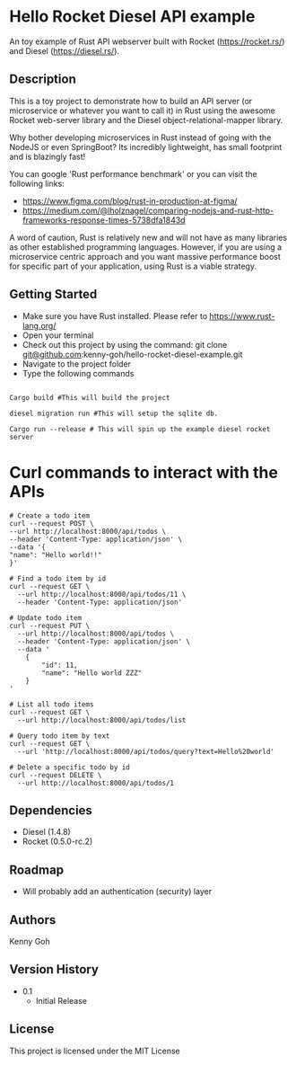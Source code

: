 # Hello Rocket Diesel API example
An toy example of Rust API webserver built with Rocket (https://rocket.rs/) and Diesel (https://diesel.rs/).

## Description
This is a toy project to demonstrate how to build an API server (or microservice or whatever you want to call it) 
in Rust using the awesome Rocket web-server library and the Diesel object-relational-mapper library.

Why bother developing microservices in Rust instead of going with the NodeJS or even SpringBoot? 
Its incredibly lightweight, has small footprint and is blazingly fast! 

You can google 'Rust performance benchmark' or you can visit the following links:
- https://www.figma.com/blog/rust-in-production-at-figma/
- https://medium.com/@lholznagel/comparing-nodejs-and-rust-http-frameworks-response-times-5738dfa1843d

A word of caution, Rust is relatively new and will not have as many libraries as other established programming languages.
However, if you are using a microservice centric approach and you want massive performance boost for specific part of your application, 
using Rust is a viable strategy.

## Getting Started
- Make sure you have Rust installed. Please refer to https://www.rust-lang.org/
- Open your terminal
- Check out this project by using the command: git clone git@github.com:kenny-goh/hello-rocket-diesel-example.git
- Navigate to the project folder
- Type the following commands
```shell

Cargo build #This will build the project

diesel migration run #This will setup the sqlite db.

Cargo run --release # This will spin up the example diesel rocket server
```

# Curl commands to interact with the APIs

```shell
# Create a todo item
curl --request POST \
--url http://localhost:8000/api/todos \
--header 'Content-Type: application/json' \
--data '{
"name": "Hello world!!"
}'

# Find a todo item by id
curl --request GET \
  --url http://localhost:8000/api/todos/11 \
  --header 'Content-Type: application/json'

# Update todo item
curl --request PUT \
  --url http://localhost:8000/api/todos \
  --header 'Content-Type: application/json' \
  --data '
	{
		"id": 11,
		"name": "Hello world ZZZ"
	}
'

# List all todo items
curl --request GET \
  --url http://localhost:8000/api/todos/list

# Query todo item by text
curl --request GET \
  --url 'http://localhost:8000/api/todos/query?text=Hello%20world'

# Delete a specific todo by id
curl --request DELETE \
  --url http://localhost:8000/api/todos/1
```


## Dependencies
* Diesel (1.4.8)
* Rocket (0.5.0-rc.2)

## Roadmap
* Will probably add an authentication (security) layer

## Authors
Kenny Goh

## Version History
* 0.1
    * Initial Release


## License
This project is licensed under the MIT License

